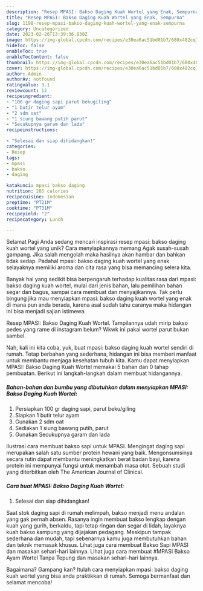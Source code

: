 ```yaml
---
description: "Resep MPASI: Bakso Daging Kuah Wortel yang Enak, Sempurna"
title: "Resep MPASI: Bakso Daging Kuah Wortel yang Enak, Sempurna"
slug: 1198-resep-mpasi-bakso-daging-kuah-wortel-yang-enak-sempurna
category: Uncategorized
date: 2023-02-26T13:39:36.830Z
image: https://img-global.cpcdn.com/recipes/e30ea6ac51bd01b7/680x482cq70/mpasi-bakso-daging-kuah-wortel-foto-resep-utama.jpg
hideToc: false
enableToc: true
enableTocContent: false
thumbnail: https://img-global.cpcdn.com/recipes/e30ea6ac51bd01b7/680x482cq70/mpasi-bakso-daging-kuah-wortel-foto-resep-utama.jpg
cover: https://img-global.cpcdn.com/recipes/e30ea6ac51bd01b7/680x482cq70/mpasi-bakso-daging-kuah-wortel-foto-resep-utama.jpg
author: Admin
authorAv: notfound
ratingvalue: 3.1
reviewcount: 12
recipeingredient:
- "100 gr daging sapi parut bekugiling"
- "1 butir telur ayam"
- "2 sdm oat"
- "1 siung bawang putih parut"
- "Secukupnya garam dan lada"
recipeinstructions:

- "Selesai dan siap dihidangkan!"
categories:
- Resep
tags:
- mpasi
- bakso
- daging

katakunci: mpasi bakso daging 
nutrition: 285 calories
recipecuisine: Indonesian
preptime: "PT21M"
cooktime: "PT31M"
recipeyield: "2"
recipecategory: Lunch

---
```



Selamat Pagi Anda sedang mencari inspirasi resep mpasi: bakso daging kuah wortel yang unik? Cara menyiapkannya memang Agak susah-susah gampang. Jika salah mengolah maka hasilnya akan hambar dan bahkan tidak sedap. Padahal mpasi: bakso daging kuah wortel yang enak selayaknya memiliki aroma dan cita rasa yang bisa memancing selera kita.


Banyak hal yang sedikit bisa berpengaruh terhadap kualitas rasa dari mpasi: bakso daging kuah wortel, mulai dari jenis bahan, lalu pemilihan bahan segar dan bagus, sampai cara membuat dan menyajikannya. Tak perlu bingung jika mau menyiapkan mpasi: bakso daging kuah wortel yang enak di mana pun anda berada, karena asal sudah tahu caranya maka hidangan ini bisa menjadi sajian istimewa.

Resep MPASI: Bakso Daging Kuah Wortel. Tampilannya udah mirip bakso pedes yang rame di instagram belum? Wkwk ini pakai wortel parut bukan sambel.


Nah, kali ini kita coba, yuk, buat mpasi: bakso daging kuah wortel sendiri di rumah. Tetap berbahan yang sederhana, hidangan ini bisa memberi manfaat untuk membantu menjaga kesehatan tubuh kita. Kamu dapat menyiapkan MPASI: Bakso Daging Kuah Wortel memakai 5 bahan dan 0 tahap pembuatan. Berikut ini langkah-langkah dalam membuat hidangannya.

<!--inarticleads1-->

##### Bahan-bahan dan bumbu yang dibutuhkan dalam menyiapkan MPASI: Bakso Daging Kuah Wortel:

1. Persiapkan 100 gr daging sapi, parut beku/giling
1. Siapkan 1 butir telur ayam
1. Gunakan 2 sdm oat
1. Sediakan 1 siung bawang putih, parut
1. Gunakan Secukupnya garam dan lada


Ilustrasi cara membuat bakso sapi untuk MPASI. Mengingat daging sapi merupakan salah satu sumber protein hewani yang baik. Mengonsumsinya secara rutin dapat membantu meningkatkan berat badan bayi, karena protein ini mempunyai fungsi untuk menambah masa otot. Sebuah studi yang diterbitkan oleh The American Journal of Clinical. 

<!--inarticleads2-->

##### Cara buat MPASI: Bakso Daging Kuah Wortel:


1. Selesai dan siap dihidangkan!

Saat stok daging sapi di rumah melimpah, bakso menjadi menu andalan yang gak pernah absen. Rasanya ingin membuat bakso lengkap dengan kuah yang gurih, berkaldu, tapi tetap ringan dan segar di lidah, layaknya kuah bakso kampung yang dijajakan pedagang. Meskipun tampak sederhana dan mudah, tapi sebenarnya kamu juga membutuhkan bahan dan teknik memasak khusus. Lihat juga cara membuat Bakso Sapi MPASI dan masakan sehari-hari lainnya. Lihat juga cara membuat #MPASI Bakso Ayam Wortel Tanpa Tepung dan masakan sehari-hari lainnya. 

Bagaimana? Gampang kan? Itulah cara menyiapkan mpasi: bakso daging kuah wortel yang bisa anda praktikkan di rumah. Semoga bermanfaat dan selamat mencoba!
